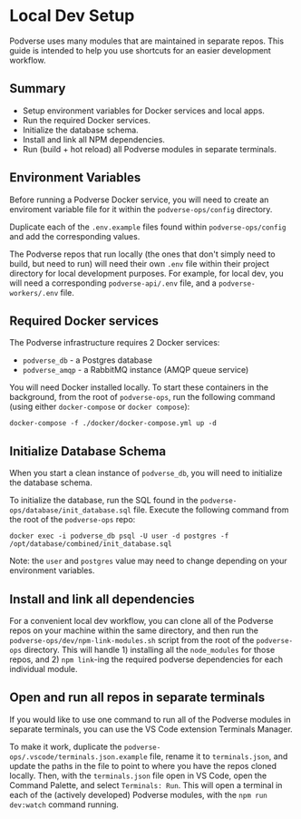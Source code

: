 # Local Dev Setup

Podverse uses many modules that are maintained in separate repos. This guide is intended to help you use shortcuts for an easier development workflow.

## Summary

- Setup environment variables for Docker services and local apps.
- Run the required Docker services.
- Initialize the database schema.
- Install and link all NPM dependencies.
- Run (build + hot reload) all Podverse modules in separate terminals.

## Environment Variables

Before running a Podverse Docker service, you will need to create an enviroment variable file for it within the `podverse-ops/config` directory.

Duplicate each of the `.env.example` files found within `podverse-ops/config` and add the corresponding values.

The Podverse repos that run locally (the ones that don't simply need to build, but need to run) will need their own `.env` file within their project directory for local development purposes. For example, for local dev, you will need a corresponding `podverse-api/.env` file, and a `podverse-workers/.env` file.

## Required Docker services

The Podverse infrastructure requires 2 Docker services:
- `podverse_db` - a Postgres database
- `podverse_amqp` - a RabbitMQ instance (AMQP queue service)

You will need Docker installed locally. To start these containers in the background, from the root of `podverse-ops`, run the following command (using either `docker-compose` or `docker compose`):

```
docker-compose -f ./docker/docker-compose.yml up -d
```

## Initialize Database Schema

When you start a clean instance of `podverse_db`, you will need to initialize the database schema.

To initialize the database, run the SQL found in the `podverse-ops/database/init_database.sql` file. Execute the following command from the root of the `podverse-ops` repo:

```
docker exec -i podverse_db psql -U user -d postgres -f /opt/database/combined/init_database.sql
```

Note: the `user` and `postgres` value may need to change depending on your environment variables.

## Install and link all dependencies

For a convenient local dev workflow, you can clone all of the Podverse repos on your machine within the same directory, and then run the `podverse-ops/dev/npm-link-modules.sh` script from the root of the `podverse-ops` directory. This will handle 1) installing all the `node_modules` for those repos, and 2) `npm link`-ing the required podverse dependencies for each individual module.

## Open and run all repos in separate terminals

If you would like to use one command to run all of the Podverse modules in separate terminals, you can use the VS Code extension Terminals Manager.

To make it work, duplicate the `podverse-ops/.vscode/terminals.json.example` file, rename it to `terminals.json`, and update the paths in the file to point to where you have the repos cloned locally. Then, with the `terminals.json` file open in VS Code, open the Command Palette, and select `Terminals: Run`. This will open a terminal in each of the (actively developed) Podverse modules, with the `npm run dev:watch` command running.
